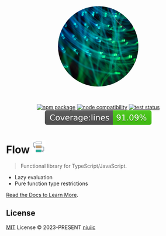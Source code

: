 <br/>

<p align="center">
  <a href="https://flow.niuiic.com" target="_blank" rel="noopener noreferrer">
    <img width="220" height="220" style="border-radius: 50%" src="./docs/public/logo.jpeg" alt="Flow logo">
  </a>
</p>

<br/>

<p align="center">
  <a href="https://npmjs.com/package/@niuiic/flow"><img src="https://img.shields.io/npm/v/@niuiic/flow.svg" alt="npm package"></a>
  <a href="https://nodejs.org/en/about/releases/"><img src="https://img.shields.io/node/v/@niuiic/flow.svg" alt="node compatibility"></a>
  <a href="https://github.com/niuiic/flow/tree/main/.github/workflows/test.yml"><img src="https://github.com/niuiic/flow/actions/workflows/test.yml/badge.svg" alt="test status"></a>
  <a href="https://github.com/niuiic/flow/tree/main/.github/workflows/coverage.yml"><img src="https://github.com/niuiic/flow/blob/coverage/badge-lines.svg" alt="test coverage"></a>
</p>

# Flow <img width="36" src="./docs/public/flow.svg"/>

> Functional library for TypeScript/JavaScript.

- Lazy evaluation
- Pure function type restrictions

[Read the Docs to Learn More](https://flow.niuiic.com).

## License

[MIT](LICENSE) License © 2023-PRESENT [niuiic](https://github.com/niuiic)
